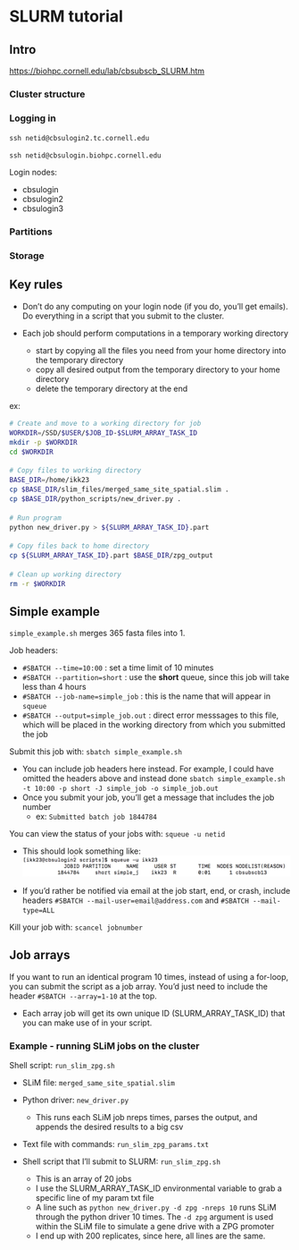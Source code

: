 SLURM tutorial
================

## Intro

<https://biohpc.cornell.edu/lab/cbsubscb_SLURM.htm>

### Cluster structure

### Logging in

`ssh netid@cbsulogin2.tc.cornell.edu`

`ssh netid@cbsulogin.biohpc.cornell.edu`

Login nodes:

  - cbsulogin
  - cbsulogin2
  - cbsulogin3

### Partitions

### Storage

## Key rules

  - Don’t do any computing on your login node (if you do, you’ll get
    emails). Do everything in a script that you submit to the cluster.

  - Each job should perform computations in a temporary working
    directory
    
      - start by copying all the files you need from your home directory
        into the temporary directory
      - copy all desired output from the temporary directory to your
        home directory
      - delete the temporary directory at the end

ex:

``` bash
# Create and move to a working directory for job
WORKDIR=/SSD/$USER/$JOB_ID-$SLURM_ARRAY_TASK_ID
mkdir -p $WORKDIR
cd $WORKDIR

# Copy files to working directory
BASE_DIR=/home/ikk23
cp $BASE_DIR/slim_files/merged_same_site_spatial.slim .
cp $BASE_DIR/python_scripts/new_driver.py .

# Run program
python new_driver.py > ${SLURM_ARRAY_TASK_ID}.part

# Copy files back to home directory
cp ${SLURM_ARRAY_TASK_ID}.part $BASE_DIR/zpg_output

# Clean up working directory
rm -r $WORKDIR
```

## Simple example

`simple_example.sh` merges 365 fasta files into 1.

Job headers:

  - `#SBATCH --time=10:00` : set a time limit of 10 minutes
  - `#SBATCH --partition=short` : use the **short** queue, since this
    job will take less than 4 hours
  - `#SBATCH --job-name=simple_job` : this is the name that will appear
    in `squeue`
  - `#SBATCH --output=simple_job.out` : direct error messsages to this
    file, which will be placed in the working directory from which you
    submitted the job

Submit this job with: `sbatch simple_example.sh`

  - You can include job headers here instead. For example, I could have
    omitted the headers above and instead done `sbatch simple_example.sh
    -t 10:00 -p short -J simple_job -o simple_job.out`
  - Once you submit your job, you’ll get a message that includes the job
    number
      - ex: `Submitted batch job 1844784`

You can view the status of your jobs with: `squeue -u netid`

  - This should look something like: ![](job_status.png)

  - If you’d rather be notified via email at the job start, end, or
    crash, include headers `#SBATCH --mail-user=email@address.com` and
    `#SBATCH --mail-type=ALL`

Kill your job with: `scancel jobnumber`

## Job arrays

If you want to run an identical program 10 times, instead of using a
for-loop, you can submit the script as a job array. You’d just need to
include the header `#SBATCH --array=1-10` at the top.

  - Each array job will get its own unique ID (SLURM\_ARRAY\_TASK\_ID)
    that you can make use of in your script.

### Example - running SLiM jobs on the cluster

Shell script: `run_slim_zpg.sh`

  - SLiM file: `merged_same_site_spatial.slim`

  - Python driver: `new_driver.py`
    
      - This runs each SLiM job nreps times, parses the output, and
        appends the desired results to a big csv

  - Text file with commands: `run_slim_zpg_params.txt`

  - Shell script that I’ll submit to SLURM: `run_slim_zpg.sh`
    
      - This is an array of 20 jobs
      - I use the SLURM\_ARRAY\_TASK\_ID environmental variable to grab
        a specific line of my param txt file
      - A line such as `python new_driver.py -d zpg -nreps 10` runs SLiM
        through the python driver 10 times. The `-d zpg` argument is
        used within the SLiM file to simulate a gene drive with a ZPG
        promoter
      - I end up with 200 replicates, since here, all lines are the
        same.
